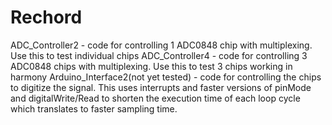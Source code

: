 # Rechord

ADC_Controller2 - code for controlling 1 ADC0848 chip with multiplexing. Use this to test individual chips
ADC_Controller4 - code for controlling 3 ADC0848 chips with multiplexing. Use this to test 3 chips working in harmony
Arduino_Interface2(not yet tested) - code for controlling the chips to digitize the signal. This uses interrupts and faster versions of pinMode and digitalWrite/Read to shorten the execution time of each loop cycle which translates to faster sampling time.


